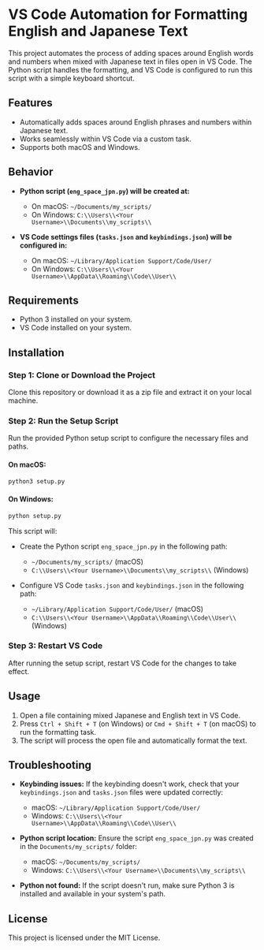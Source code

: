 # VS Code Automation for Formatting English and Japanese Text

This project automates the process of adding spaces around English words and numbers when mixed with Japanese text in files open in VS Code. The Python script handles the formatting, and VS Code is configured to run this script with a simple keyboard shortcut.

## Features

- Automatically adds spaces around English phrases and numbers within Japanese text.
- Works seamlessly within VS Code via a custom task.
- Supports both macOS and Windows.

## Behavior

- **Python script (`eng_space_jpn.py`) will be created at:**
  - On macOS: `~/Documents/my_scripts/`
  - On Windows: `C:\\Users\\<Your Username>\\Documents\\my_scripts\\`
  
- **VS Code settings files (`tasks.json` and `keybindings.json`) will be configured in:**
  - On macOS: `~/Library/Application Support/Code/User/`
  - On Windows: `C:\\Users\\<Your Username>\\AppData\\Roaming\\Code\\User\\`

## Requirements

- Python 3 installed on your system.
- VS Code installed on your system.

## Installation

### Step 1: Clone or Download the Project

Clone this repository or download it as a zip file and extract it on your local machine.

### Step 2: Run the Setup Script

Run the provided Python setup script to configure the necessary files and paths.

#### On macOS:

```bash
python3 setup.py
```

#### On Windows:

```bash
python setup.py
```

This script will:

- Create the Python script `eng_space_jpn.py` in the following path:
  - `~/Documents/my_scripts/` (macOS)
  - `C:\\Users\\<Your Username>\\Documents\\my_scripts\\` (Windows)
  
- Configure VS Code `tasks.json` and `keybindings.json` in the following path:
  - `~/Library/Application Support/Code/User/` (macOS)
  - `C:\\Users\\<Your Username>\\AppData\\Roaming\\Code\\User\\` (Windows)

### Step 3: Restart VS Code

After running the setup script, restart VS Code for the changes to take effect.

## Usage

1. Open a file containing mixed Japanese and English text in VS Code.
2. Press `Ctrl + Shift + T` (on Windows) or `Cmd + Shift + T` (on macOS) to run the formatting task.
3. The script will process the open file and automatically format the text.

## Troubleshooting

- **Keybinding issues:** If the keybinding doesn't work, check that your `keybindings.json` and `tasks.json` files were updated correctly:
  - macOS: `~/Library/Application Support/Code/User/`
  - Windows: `C:\\Users\\<Your Username>\\AppData\\Roaming\\Code\\User\\`

- **Python script location:** Ensure the script `eng_space_jpn.py` was created in the `Documents/my_scripts/` folder:
  - macOS: `~/Documents/my_scripts/`
  - Windows: `C:\\Users\\<Your Username>\\Documents\\my_scripts\\`

- **Python not found:** If the script doesn't run, make sure Python 3 is installed and available in your system's path.

## License

This project is licensed under the MIT License.